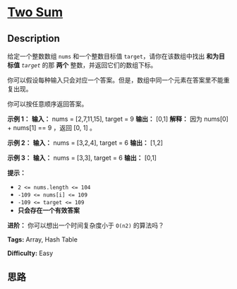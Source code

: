 # [Two Sum][title]

## Description

给定一个整数数组 `nums` 和一个整数目标值 `target`，请你在该数组中找出 **和为目标值** _`target`_ 的那 **两个**
整数，并返回它们的数组下标。

你可以假设每种输入只会对应一个答案。但是，数组中同一个元素在答案里不能重复出现。

你可以按任意顺序返回答案。

**示例 1：**
            **输入：** nums = [2,7,11,15], target = 9    **输出：** [0,1]    **解释：** 因为 nums[0] + nums[1] == 9 ，返回 [0, 1] 。    

**示例 2：**
            **输入：** nums = [3,2,4], target = 6    **输出：** [1,2]    

**示例 3：**
            **输入：** nums = [3,3], target = 6    **输出：** [0,1]    

**提示：**

  * `2 <= nums.length <= 104`
  * `-109 <= nums[i] <= 109`
  * `-109 <= target <= 109`
  * **只会存在一个有效答案**

**进阶：** 你可以想出一个时间复杂度小于 `O(n2)` 的算法吗？


**Tags:** Array, Hash Table

**Difficulty:** Easy

## 思路

[title]: https://leetcode-cn.com/problems/two-sum
